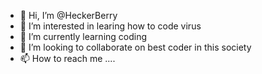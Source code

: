 - 👋 Hi, I’m @HeckerBerry
- 👀 I’m interested in learing how to code virus 
- 🌱 I’m currently learning coding 
- 💞️ I’m looking to collaborate on best coder in this society 
- 📫 How to reach me ....

<!---
HeckerBerry/HeckerBerry is a ✨ special ✨ repository because its `README.md` (this file) appears on your GitHub profile.
You can click the Preview link to take a look at your changes.
--->
